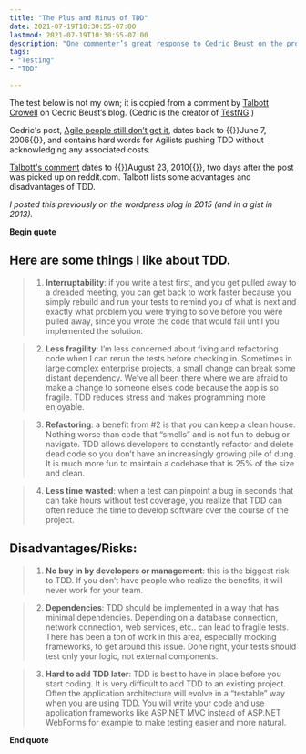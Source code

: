 ```yaml
---
title: "The Plus and Minus of TDD"
date: 2021-07-19T10:30:55-07:00
lastmod: 2021-07-19T10:30:55-07:00
description: "One commenter’s great response to Cedric Beust on the pro's and cons of test-driven development."
tags:
- "Testing"
- "TDD"

---
```


The test below is not my own; it is copied from a comment by [Talbott Crowell](https://talbottcrowell.wordpress.com) on Cedric Beust’s blog. (Cedric is the creator of [TestNG](https://testng.org/).)

Cedric's post, [Agile people still don’t get it](https://www.beust.com/weblog/agile-people-still-dont-get-it/), dates back to {{<rawhtml>}}<time datetime="2006-06-07">June 7, 2006</time>{{</rawhtml>}}, and contains hard words for Agilists pushing TDD without acknowledging any associated costs.

[Talbott's comment](https://www.beust.com/weblog/agile-people-still-dont-get-it/#comment-5569) dates to {{<rawhtml>}}<time datetime="2010-08-23">August 23, 2010</time>{{</rawhtml>}}, two days after the post was picked up on reddit.com. Talbott lists some advantages and disadvantages of TDD.

*I posted this previously on the wordpress blog in 2015 (and in a gist in 2013).*

<!--more-->

**Begin quote**

## Here are some things I like about TDD.

> 1. **Interruptability**: if you write a test first, and you get pulled away to a dreaded meeting, you can get back to work faster because you simply rebuild and
run your tests to remind you of what is next and exactly what problem you were
trying to solve before you were pulled away, since you wrote the code that would
fail until you implemented the solution.

> 2. **Less fragility**: I’m less concerned about fixing and refactoring code when I
can rerun the tests before checking in. Sometimes in large complex enterprise
projects, a small change can break some distant dependency. We’ve all been there
where we are afraid to make a change to someone else’s code because the app is
so fragile. TDD reduces stress and makes programming more enjoyable.

> 3. **Refactoring**: a benefit from #2 is that you can keep a clean house. Nothing
worse than code that “smells” and is not fun to debug or navigate. TDD allows
developers to constantly refactor and delete dead code so you don’t have an
increasingly growing pile of dung. It is much more fun to maintain a codebase
that is 25% of the size and clean.

> 4. **Less time wasted**: when a test can pinpoint a bug in seconds that can take
hours without test coverage, you realize that TDD can often reduce the time to
develop software over the course of the project.

## Disadvantages/Risks:

> 1. **No buy in by developers or management**: this is the biggest risk to TDD. If
you don’t have people who realize the benefits, it will never work for your team.

> 2. **Dependencies**: TDD should be implemented in a way that has minimal dependencies. Depending on a database connection, network connection, web services, etc.. can lead to fragile tests. There has been a ton of work in this area, especially mocking frameworks, to get around this issue. Done right, your tests should test only your logic, not external components.

> 3. **Hard to add TDD later**: TDD is best to have in place before you start coding. It is very difficult to add TDD to an existing project. Often the application architecture will evolve in a “testable” way when you are using TDD. You will write your code and use application frameworks like ASP.NET MVC instead of
ASP.NET WebForms for example to make testing easier and more natural.

**End quote**
